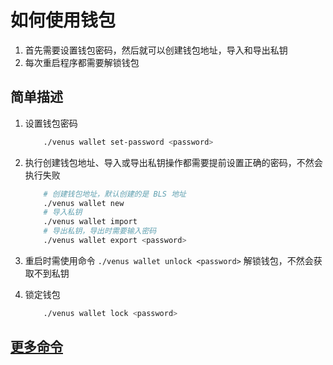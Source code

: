 # 如何使用钱包

1. 首先需要设置钱包密码，然后就可以创建钱包地址，导入和导出私钥
2. 每次重启程序都需要解锁钱包

## 简单描述

1. 设置钱包密码

    ```sh
        ./venus wallet set-password <password>
    ```

2. 执行创建钱包地址、导入或导出私钥操作都需要提前设置正确的密码，不然会执行失败

    ```sh
        # 创建钱包地址，默认创建的是 BLS 地址
        ./venus wallet new
        # 导入私钥
        ./venus wallet import
        # 导出私钥，导出时需要输入密码
        ./venus wallet export <password>
    ```

3. 重启时需使用命令 `./venus wallet unlock <password>` 解锁钱包，不然会获取不到私钥

4. 锁定钱包

    ```sh
        ./venus wallet lock <password>
    ```

## [更多命令](Commands)